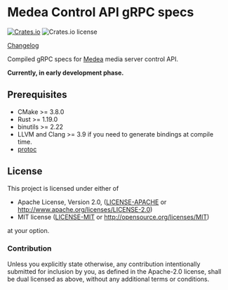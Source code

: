 Medea Control API gRPC specs
=========================

[![Crates.io](https://img.shields.io/crates/v/medea-grpc-proto)](https://crates.io/crates/medea-grpc-proto)
![Crates.io license](https://img.shields.io/crates/l/medea-grpc-proto)

[Changelog](https://github.com/instrumentisto/medea/blob/master/proto/grpc/CHANGELOG.md)

Compiled gRPC specs for [Medea] media server control API.

__Currently, in early development phase.__




## Prerequisites
- CMake >= 3.8.0
- Rust >= 1.19.0
- binutils >= 2.22
- LLVM and Clang >= 3.9 if you need to generate bindings at compile time.
- [protoc](https://github.com/protocolbuffers/protobuf)




## License

This project is licensed under either of

- Apache License, Version 2.0, ([LICENSE-APACHE](https://github.com/instrumentisto/medea/blob/master/proto/client-api/LICENSE-APACHE.md) or http://www.apache.org/licenses/LICENSE-2.0)
- MIT license ([LICENSE-MIT](https://github.com/instrumentisto/medea/blob/master/proto/client-api/LICENSE-MIT.md) or http://opensource.org/licenses/MIT)

at your option.


### Contribution

Unless you explicitly state otherwise, any contribution intentionally submitted for inclusion by you, as defined in the Apache-2.0 license, shall be dual licensed as above, without any additional terms or conditions.





[Medea]: https://github.com/instrumentisto/medea
